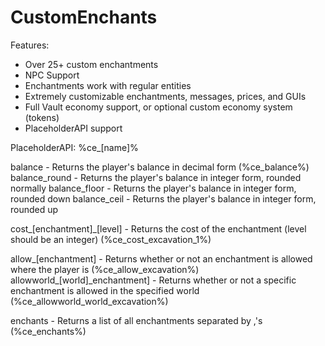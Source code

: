 # CustomEnchants
Features:
  * Over 25+ custom enchantments
  * NPC Support
  * Enchantments work with regular entities
  * Extremely customizable enchantments, messages, prices, and GUIs
  * Full Vault economy support, or optional custom economy system (tokens)
  * PlaceholderAPI support
  
PlaceholderAPI:
%ce_[name]%

balance - Returns the player's balance in decimal form (%ce_balance%)
balance_round - Returns the player's balance in integer form, rounded normally
balance_floor - Returns the player's balance in integer form, rounded down
balance_ceil - Returns the player's balance in integer form, rounded up

cost_[enchantment]_[level] - Returns the cost of the enchantment (level should be an integer) (%ce_cost_excavation_1%)

allow_[enchantment] - Returns whether or not an enchantment is allowed where the player is (%ce_allow_excavation%)
allowworld_[world]_enchantment] - Returns whether or not a specific enchantment is allowed in the specified world (%ce_allowworld_world_excavation%)

enchants - Returns a list of all enchantments separated by ,'s (%ce_enchants%)
